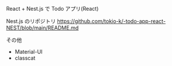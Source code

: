 React + Nest.js で Todo アプリ(React)

Nest.js のリポジトリ https://github.com/tokio-k/-todo-app-react-NEST/blob/main/README.md

その他

- Material-UI
- classcat
